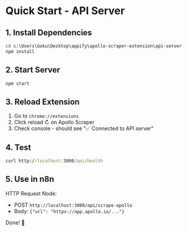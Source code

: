 # Quick Start - API Server

## 1. Install Dependencies

```cmd
cd c:\Users\Goku\Desktop\appify\apollo-scraper-extension\api-server
npm install
```

## 2. Start Server

```cmd
npm start
```

## 3. Reload Extension

1. Go to `chrome://extensions`
2. Click reload ↻ on Apollo Scraper
3. Check console - should see "✅ Connected to API server"

## 4. Test

```cmd
curl http://localhost:3000/api/health
```

## 5. Use in n8n

HTTP Request Node:
- POST `http://localhost:3000/api/scrape-apollo`
- Body: `{"url": "https://app.apollo.io/..."}`

Done! 🎉
